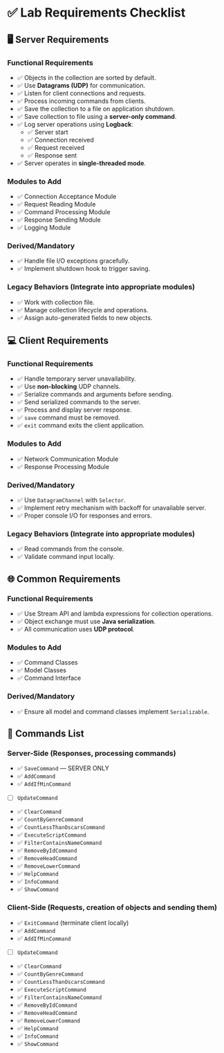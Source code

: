 
# ✅ Lab Requirements Checklist

## 🖥️ Server Requirements

### Functional Requirements
- ✅ Objects in the collection are sorted by default.
- ✅ Use **Datagrams (UDP)** for communication.
- ✅ Listen for client connections and requests.
- ✅ Process incoming commands from clients.
- ✅ Save the collection to a file on application shutdown.
- ✅ Save collection to file using a **server-only command**.
- ✅ Log server operations using **Logback**:
    - ✅ Server start
    - ✅ Connection received
    - ✅ Request received
    - ✅ Response sent
- ✅ Server operates in **single-threaded mode**.

### Modules to Add
- ✅ Connection Acceptance Module
- ✅ Request Reading Module
- ✅ Command Processing Module
- ✅ Response Sending Module
- ✅ Logging Module

### Derived/Mandatory
- ✅ Handle file I/O exceptions gracefully.
- ✅ Implement shutdown hook to trigger saving.

### Legacy Behaviors (Integrate into appropriate modules)
- ✅ Work with collection file.
- ✅ Manage collection lifecycle and operations.
- ✅ Assign auto-generated fields to new objects.

## 💻 Client Requirements

### Functional Requirements
- ✅ Handle temporary server unavailability.
- ✅ Use **non-blocking** UDP channels.
- ✅ Serialize commands and arguments before sending.
- ✅ Send serialized commands to the server.
- ✅ Process and display server response.
- ✅ `save` command must be removed.
- ✅ `exit` command exits the client application.

### Modules to Add
- ✅ Network Communication Module
- ✅ Response Processing Module

### Derived/Mandatory
- ✅ Use `DatagramChannel` with `Selector`.
- ✅ Implement retry mechanism with backoff for unavailable server.
- ✅ Proper console I/O for responses and errors.

### Legacy Behaviors (Integrate into appropriate modules)
- ✅ Read commands from the console.
- ✅ Validate command input locally.

## 🌐 Common Requirements

### Functional Requirements
- ✅ Use Stream API and lambda expressions for collection operations.
- ✅ Object exchange must use **Java serialization**.
- ✅ All communication uses **UDP protocol**.

### Modules to Add
- ✅ Command Classes
- ✅ Model Classes
- ✅ Command Interface

### Derived/Mandatory
- ✅ Ensure all model and command classes implement `Serializable`.

## 🧾 Commands List

### Server-Side (Responses, processing commands)
- ✅ `SaveCommand` — SERVER ONLY
- ✅ `AddCommand`
- ✅ `AddIfMinCommand`
- [ ] `UpdateCommand`
- ✅ `ClearCommand`
- ✅ `CountByGenreCommand`
- ✅ `CountLessThanOscarsCommand`
- ✅ `ExecuteScriptCommand`
- ✅ `FilterContainsNameCommand`
- ✅ `RemoveByIdCommand`
- ✅ `RemoveHeadCommand`
- ✅ `RemoveLowerCommand`
- ✅ `HelpCommand`
- ✅ `InfoCommand`
- ✅ `ShowCommand`

### Client-Side (Requests, creation of objects and sending them)
- ✅ `ExitCommand` (terminate client locally)
- ✅ `AddCommand`
- ✅ `AddIfMinCommand`
- [ ] `UpdateCommand`
- ✅ `ClearCommand`
- ✅ `CountByGenreCommand`
- ✅ `CountLessThanOscarsCommand`
- ✅ `ExecuteScriptCommand`
- ✅ `FilterContainsNameCommand`
- ✅ `RemoveByIdCommand`
- ✅ `RemoveHeadCommand`
- ✅ `RemoveLowerCommand`
- ✅ `HelpCommand`
- ✅ `InfoCommand`
- ✅ `ShowCommand`
